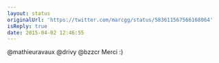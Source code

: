 ```yaml
---
layout: status
originalUrl: 'https://twitter.com/marcgg/status/583611567566168064'
isReply: true
date: 2015-04-02 12:46:55
---
```


@mathieuravaux @drivy @bzzcr Merci :)
